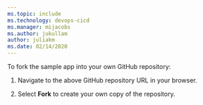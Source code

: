 ```yaml
---
ms.topic: include
ms.technology: devops-cicd
ms.manager: mijacobs
ms.author: jukullam
author: juliakm
ms.date: 02/14/2020
---
```


To fork the sample app into your own GitHub repository:

1.  Navigate to the above GitHub repository URL in your browser.

1.  Select **Fork** to create your own copy of the repository.
